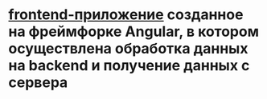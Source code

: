 # [frontend-приложение](lidasharova.github.io/cars-hw/) созданное на фреймфорке Angular, в котором осуществлена обработка данных на backend и получение данных с сервера

